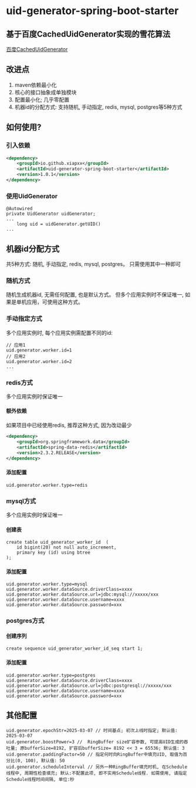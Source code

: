 # uid-generator-spring-boot-starter

## 基于百度CachedUidGenerator实现的雪花算法
[百度CachedUidGenerator](https://github.com/baidu/uid-generator/blob/master/README.zh_cn.md)

## 改进点
1. maven依赖最小化
2. 核心的接口抽象成单独模块
3. 配置最小化; 几乎零配置
4. 机器id的分配方式: 支持随机, 手动指定, redis, mysql, postgres等5种方式

## 如何使用?
### 引入依赖
~~~~xml
<dependency>
    <groupId>io.github.xiapxx</groupId>
    <artifactId>uid-generator-spring-boot-starter</artifactId>
    <version>1.0.1</version>
</dependency>
~~~~
### 使用UidGenerator
    @Autowired
    private UidGenerator uidGenerator;
    ...
        long uid = uidGenerator.getUID()
    ...

## 机器id分配方式
共5种方式: 随机, 手动指定, redis, mysql, postgres。 只需使用其中一种即可

### 随机方式
随机生成机器id, 无需任何配置, 也是默认方式。 但多个应用实例时不保证唯一, 如果是单机应用，可使用这种方式。

### 手动指定方式
多个应用实例时, 每个应用实例需配置不同的id:

    // 应用1
    uid.generator.worker.id=1
    // 应用2
    uid.generator.worker.id=2
    ...

### redis方式
多个应用实例时保证唯一
#### 额外依赖
如果项目中已经使用redis, 推荐这种方式, 因为改动最少
~~~~xml
<dependency>
    <groupId>org.springframework.data</groupId>
    <artifactId>spring-data-redis</artifactId>
    <version>2.3.2.RELEASE</version>
</dependency>
~~~~
#### 添加配置
    uid.generator.worker.type=redis

### mysql方式
多个应用实例时保证唯一
#### 创建表
    create table uid_generator_worker_id  (
        id bigint(20) not null auto_increment,
        primary key (id) using btree
    );

#### 添加配置
    uid.generator.worker.type=mysql
    uid.generator.worker.dataSource.driverClass=xxxx
    uid.generator.worker.dataSource.url=jdbc:mysql://xxxxx/xxx
    uid.generator.worker.dataSource.username=xxxx
    uid.generator.worker.dataSource.password=xxx

### postgres方式
#### 创建序列
    create sequence uid_generator_worker_id_seq start 1;
#### 添加配置
    uid.generator.worker.type=postgres
    uid.generator.worker.dataSource.driverClass=xxxx
    uid.generator.worker.dataSource.url=jdbc:postgresql://xxxxx/xxx
    uid.generator.worker.dataSource.username=xxxx
    uid.generator.worker.dataSource.password=xxx

## 其他配置
    uid.generator.epochStr=2025-03-07 // 时间基点; 初次上线时指定; 默认值: 2025-03-07
    uid.generator.boostPower=3 //  RingBuffer size扩容参数, 可提高UID生成的吞吐量; 原bufferSize=8192, 扩容后bufferSize= 8192 << 3 = 65536; 默认值: 3
    uid.generator.paddingFactor=50 // 指定何时向RingBuffer中填充UID, 取值为百分比(0, 100), 默认值: 50
    uid.generator.scheduleInterval // 另外一种RingBuffer填充时机, 在Schedule线程中, 周期性检查填充; 默认:不配置此项, 即不实用Schedule线程. 如需使用, 请指定Schedule线程时间间隔, 单位:秒